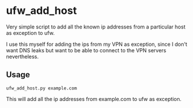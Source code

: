 ufw_add_host
============

Very simple script to add all the known ip addresses from a particular host
as exception to ufw.

I use this myself for adding the ips from my VPN as exception, since I don't want DNS leaks but want
to be able to connect to the VPN servers nevertheless.

Usage
-----

`ufw_add_host.py example.com`

This will add all the ip addresses from example.com to ufw as exception.
